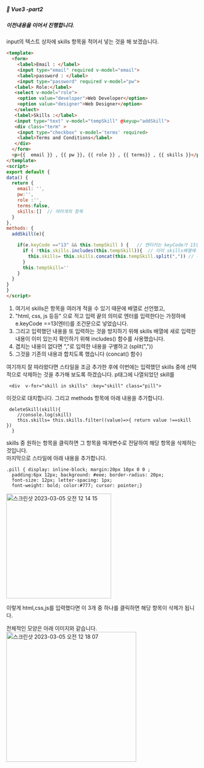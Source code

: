 ##### :cactus: Vue3 -part2

##### 이전내용을 이어서 진행합니다.
input의 텍스트 상자에 skills 항목을 적어서 넣는 것을 해 보겠습니다.  

```html
<template>
  <form>
    <label>Email : </label>
    <input type="email" required v-model="email">
    <label>password : </label>
    <input type="password" required v-model="pw">
   <label> Role:</label>
   <select v-model="role">
    <option value="developer">Web Developer</option>
    <option value="designer">Web Designer</option>
   </select>
   <label>Skills :</label>
   <input type="text" v-model="tempSkill" @keyup="addSkill">
   <div class="term" >
    <input type="checkbox" v-model='terms' required>
    <label>Terms and Conditions</label>
   </div>
  </form>
  <p>{{  email }} , {{ pw }}, {{ role }} , {{ terms}} , {{ skills }}</p> 
</template>
<script>
export default {
data() {
  return {
    email: '',
    pw:'',
    role :'',
    terms:false,
    skills:[]  // 여러개의 항목
  }
},
methods: {
  addSkill(e){

    if(e.keyCode =="13" && this.tempSkill ) {   // 엔터키는 keyCode가 13입니다
      if ( !this.skills.includes(this.tempSkill)){  // 이미 skills배열에 새로운내용이 포함되어있지 않다면
        this.skills= this.skills.concat(this.tempSkill.split(",")) // 새로 입력한 내용이 여러개일경우 구분
      }
      this.tempSkill=''
    }
  }
}
}
</script>

```   
1) 여기서 skills은  항목을 여러개 적을 수 있기 때문에 배열로 선언했고,  
2) "html, css, js 등등" 으로 적고 입력 끝의 의미로 엔터를 입력한다는 가정하에 e.keyCode ==13(엔터)를 조건문으로 넣었습니다.  
3) 그리고 입력했던 내용을 또 입력하는 것을 방지하기 위해 skills 배열에 새로 입력한 내용이 이미 있는지 확인하기 위해 includes() 함수를 사용했습니다.   
4) 겹치는 내용이 없다면 ","로 입력한 내용을 구별하고 (split(","))
5) 그것을 기존의 내용과 합치도록 했습니다 (concat() 함수)  

여기까지 잘 따라왔다면 스타일을 조금 추가한 후에 이번에는 입력했던 skills 중에 선택적으로 삭제하는 것을 추가해 보도록 하겠습니다.
p태그에 나열되었던 skill를   
```
 <div  v-for="skill in skills" :key="skill" class="pill">
```   
이것으로 대치합니다. 그리고 methods 항목에 아래 내용을 추가합니다.  
```
 deleteSkill(skill){
    //console.log(skill)
    this.skills= this.skills.filter((value)=>{ return value !==skill })
  }
```  
skills 중 원하는 항목을 클릭하면 그 항목을 매개변수로 전달하여 해당 항목을 삭제하는 것입니다.  
마지막으로 스타일에 아래 내용을 추가합니다.   
```
.pill { display: inline-block; margin:20px 10px 0 0 ;
  padding:6px 12px; background: #eee; border-radius: 20px;
  font-size: 12px; letter-spacing: 1px;
  font-weight: bold; color:#777; cursor: pointer;}
  ```   
<img width="276" alt="스크린샷 2023-03-05 오전 12 14 15" src="https://user-images.githubusercontent.com/48478079/222913996-af51947a-6e05-4b3c-90d6-cb735407ef8f.png">

이렇게 html,css,js를 입력했다면 이 3개 중 하나를 클릭하면 해당 항목이 삭제가 됩니다.  


전체적인 모양은 아래 이미지와 같습니다.   
<img width="342" alt="스크린샷 2023-03-05 오전 12 18 07" src="https://user-images.githubusercontent.com/48478079/222914208-edb9bb11-dfaa-44a6-a1da-a8ef9d9c302c.png">


